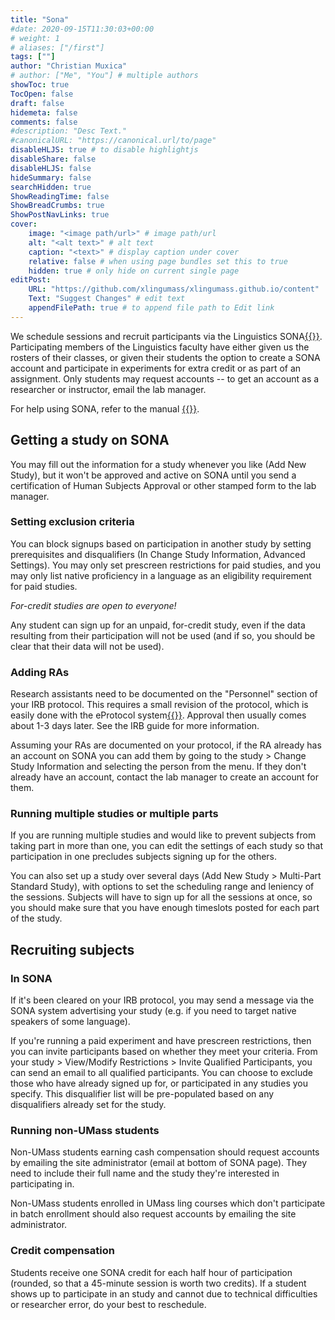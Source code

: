 ```yaml
---
title: "Sona"
#date: 2020-09-15T11:30:03+00:00
# weight: 1
# aliases: ["/first"]
tags: [""]
author: "Christian Muxica"
# author: ["Me", "You"] # multiple authors
showToc: true
TocOpen: false
draft: false
hidemeta: false
comments: false
#description: "Desc Text."
#canonicalURL: "https://canonical.url/to/page"
disableHLJS: true # to disable highlightjs
disableShare: false
disableHLJS: false
hideSummary: false
searchHidden: true
ShowReadingTime: false
ShowBreadCrumbs: true
ShowPostNavLinks: true
cover:
    image: "<image path/url>" # image path/url
    alt: "<alt text>" # alt text
    caption: "<text>" # display caption under cover
    relative: false # when using page bundles set this to true
    hidden: true # only hide on current single page
editPost:
    URL: "https://github.com/xlingumass/xlingumass.github.io/content"
    Text: "Suggest Changes" # edit text
    appendFilePath: true # to append file path to Edit link
---
```


We schedule sessions and recruit participants via the Linguistics SONA[{{<fa arrow-up-right-from-square>}}](https://umassxling.sona-systems.com/default.aspx). Participating members of the Linguistics faculty have either given us the rosters of their classes, or given their students the option to create a SONA account and participate in experiments for extra credit or as part of an assignment. Only students may request accounts -- to get an account as a researcher or instructor, email the lab manager. 

For help using SONA, refer to the manual [{{<fa file>}}](https://drive.google.com/open?id=0BzzaA-_ECO56YmZjbVR3dUxEWjl1UVFtS3lITUU1QjdvUC1j). 

[//]: # (host this more permanently somewhere -- maybe the xlingumass github?)

## Getting a study on SONA

You may fill out the information for a study whenever you like (Add New Study), but it won't be approved and active on SONA until you send a certification of Human Subjects Approval or other stamped form to the lab manager. 

### Setting exclusion criteria

You can block signups based on participation in another study by setting prerequisites and disqualifiers (In Change Study Information, Advanced Settings). You may only set prescreen restrictions for paid studies, and you may only list native proficiency in a language as an eligibility requirement for paid studies.

*For-credit studies are open to everyone!*
    
Any student can sign up for an unpaid, for-credit study, even if the data resulting from their participation will not be used (and if so, you should be clear that their data will not be used).

### Adding RAs

Research assistants need to be documented on the "Personnel" section of your IRB protocol. This requires a small revision of the protocol, which is easily done with the eProtocol system[{{<fa arrow-up-right-from-square>}}](https://www.umass.edu/research/compliance/human-subjects-irb/e-protocol-system-irb). Approval then usually comes about 1-3 days later. See the IRB guide for more information.

Assuming your RAs are documented on your protocol, if the RA already has an account on SONA you can add them by going to the study > Change Study Information and selecting the person from the menu. If they don't already have an account, contact the lab manager to create an account for them.

### Running multiple studies or multiple parts

If you are running multiple studies and would like to prevent subjects from taking part in more than one, you can edit the settings of each study so that participation in one precludes subjects signing up for the others. 

You can also set up a study over several days (Add New Study > Multi-Part Standard Study), with options to set the scheduling range and leniency of the sessions. Subjects will have to sign up for all the sessions at once, so you should make sure that you have enough timeslots posted for each part of the study. 

## Recruiting subjects

### In SONA

If it's been cleared on your IRB protocol, you may send a message via the SONA system advertising your study (e.g. if you need to target native speakers of some language).

If you're running a paid experiment and have prescreen restrictions, then you can invite participants based on whether they meet your criteria. From your study > View/Modify Restrictions > Invite Qualified Participants, you can send an email to all qualified participants. You can choose to exclude those who have already signed up for, or participated in any studies you specify. This disqualifier list will be pre-populated based on any disqualifiers already set for the study. 

### Running non-UMass students

Non-UMass students earning cash compensation should request accounts by emailing the site administrator (email at bottom of SONA page). They need to include their full name and the study they're interested in participating in. 

Non-UMass students enrolled in UMass ling courses which don't participate in batch enrollment should also request accounts by emailing the site administrator.
    
### Credit compensation

Students receive one SONA credit for each half hour of participation (rounded, so that a 45-minute session is worth two credits). If a student shows up to participate in an study and cannot due to technical difficulties or researcher error, do your best to reschedule.
